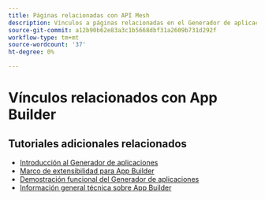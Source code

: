 ```yaml
---
title: Páginas relacionadas con API Mesh
description: Vínculos a páginas relacionadas en el Generador de aplicaciones
source-git-commit: a12b90b62e83a3c1b5668dbf31a2609b731d292f
workflow-type: tm+mt
source-wordcount: '37'
ht-degree: 0%

---
```


# Vínculos relacionados con App Builder

## Tutoriales adicionales relacionados

* [Introducción al Generador de aplicaciones](../app-builder/introduction-to-app-builder.md)
* [Marco de extensibilidad para App Builder](../app-builder/extensibility-framework-commerce-eventing.md)
* [Demostración funcional del Generador de aplicaciones](../app-builder/app-builder-functional-demonstration.md)
* [Información general técnica sobre App Builder](../app-builder/app-builder-technical-overview.md)

